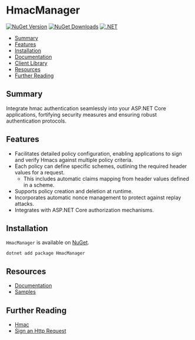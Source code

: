 
# HmacManager

[![NuGet Version](https://img.shields.io/nuget/v/HmacManager.svg)](https://www.nuget.org/packages/HmacManager/) [![NuGet Downloads](https://img.shields.io/nuget/dt/HmacManager.svg)](https://www.nuget.org/packages/HmacManager/) [![.NET](https://github.com/jzills/HmacManager/actions/workflows/dotnet.yml/badge.svg)](https://github.com/jzills/HmacManager/actions/workflows/dotnet.yml)

- [Summary](#summary)
- [Features](#features)
- [Installation](#installation)
- [Documentation](./src/README.md)
- [Client Library](./client/)
- [Resources](#resources)
- [Further Reading](#further-reading)

## Summary

Integrate hmac authentication seamlessly into your ASP.NET Core applications, fortifying security measures and ensuring robust authentication protocols.

## Features

- Facilitates detailed policy configuration, enabling applications to sign and verify Hmacs against multiple policy criteria.
- Each policy can define specific schemes, outlining the required header values for a request.
    - This includes automatic claims mapping from header values defined in a scheme.
- Supports policy creation and deletion at runtime.
- Incorporates automatic nonce management to protect against replay attacks.
- Integrates with ASP.NET Core authorization mechanisms.

## Installation

`HmacManager` is available on [NuGet](https://www.nuget.org/packages/HmacManager/). 

    dotnet add package HmacManager

## Resources

- [Documentation](src/README.md)
- [Samples](samples/README.md)

## Further Reading

- [Hmac](https://en.wikipedia.org/wiki/Hmac)
- [Sign an Http Request](https://learn.microsoft.com/en-us/azure/communication-services/tutorials/Hmac-header-tutorial?pivots=programming-language-csharp)